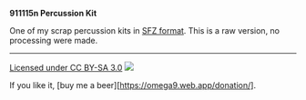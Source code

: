 **911115n Percussion Kit**

One of my scrap percussion kits in [SFZ format](http://sfzformat.com/).
This is a raw version, no processing were made.

-----
[Licensed under CC BY-SA 3.0](http://creativecommons.org/licenses/by-sa/3.0/)
![](http://licensebuttons.net/l/by-sa/3.0/88x31.png)

If you like it, [buy me a beer][https://omega9.web.app/donation/].

